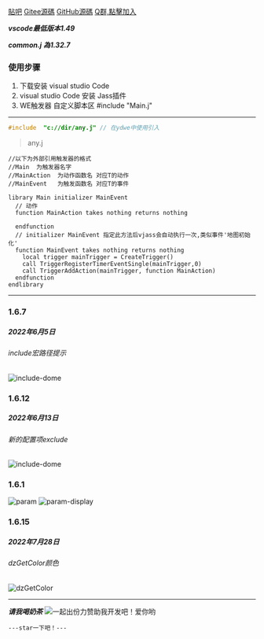 [貼吧](https://tieba.baidu.com/p/6235060595?pid=127236515130&cid=0&red_tag=2862340933#127236515130)
[Gitee源碼](https://gitee.com/naichabaobao/jass)
[GitHub源碼](https://github.com/naichabaobao/jass)
[Q群,點擊加入](https://shang.qq.com/wpa/qunwpa?idkey=56ca07f1d46b310f878eb4ccf4e153697d85aac546385fab0e31b569d3b0a79e)

***vscode最低版本1.49***

***common.j 為1.32.7***

### 使用步骤
1. 下载安装 visual studio  Code
2.  visual studio  Code   安装 Jass插件
3.  WE触发器    自定义脚本区    #include  "Main.j"



--------------------------------------------------------

```cpp
#include  "c://dir/any.j" // 在ydwe中使用引入
```

>any.j
```
//以下为外部引用触发器的格式
//Main  为触发器名字
//MainAction  为动作函数名 对应T的动作
//MainEvent   为触发函数名 对应T的事件

library Main initializer MainEvent
  // 动作
  function MainAction takes nothing returns nothing
          
  endfunction
  // initializer MainEvent 指定此方法后vjass会自动执行一次,类似事件'地图初始化'
  function MainEvent takes nothing returns nothing
    local trigger mainTrigger = CreateTrigger()
    call TriggerRegisterTimerEventSingle(mainTrigger,0)
    call TriggerAddAction(mainTrigger, function MainAction)
  endfunction
endlibrary
```
--------------------------------------------------------

### 1.6.7
##### 2022年6月5日
###### include宏路径提示
![include-dome](../../raw/master/static/images/include-dome.png)

### 1.6.12
##### 2022年6月13日
###### 新的配置项exclude
![include-dome](../../raw/master/static/images/exclude-dome.png)

### 1.6.1
![param](../../raw/master/static/images/comment-param.png)
![param-display](../../raw/master/static/images/comment-param-display.png)

### 1.6.15
##### 2022年7月28日
###### dzGetColor颜色
![dzGetColor](../../raw/master/static/images/dz-color.png)

--------------------------------------------------------------

***请我喝奶茶***
![一起出份力赞助我开发吧！爱你哟](../../raw/master/static/images/qrcode.png )

```---star一下吧！---```
